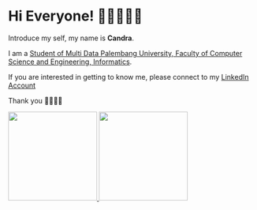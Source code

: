 # Hi Everyone! 👨🏻‍💻👋🏻

Introduce my self, my name is **Candra**.

I am a [Student of Multi Data Palembang University, Faculty of Computer Science and Engineering, Informatics](https://mdp.ac.id/).

If you are interested in getting to know me, please connect to my [LinkedIn Account](https://www.linkedin.com/in/candra1525/)

Thank you 👨🏻‍💻✨

<p align="left">
<a href="https://github.com/candracandra1525">
  <img height="180em" src="https://github-readme-stats-eight-theta.vercel.app/api?username=candracandra1525&show_icons=true&theme=algolia&include_all_commits=true&count_private=true"/>
  <img height="180em" src="https://github-readme-stats-eight-theta.vercel.app/api/top-langs/?username=candracandra1525&layout=compact&langs_count=8&theme=algolia"/>
</a>
</p>

<!--
**candra1525/candra1525** is a ✨ _special_ ✨ repository because its `README.md` (this file) appears on your GitHub profile.

Here are some ideas to get you started:

- 🔭 I’m currently working on ...
- 🌱 I’m currently learning ...
- 👯 I’m looking to collaborate on ...
- 🤔 I’m looking for help with ...
- 💬 Ask me about ...
- 📫 How to reach me: ...
- 😄 Pronouns: ...
- ⚡ Fun fact: ...
-->


<!--
**candracandra1525/candracandra1525** is a ✨ _special_ ✨ repository because its `README.md` (this file) appears on your GitHub profile.

Here are some ideas to get you started:

- 🔭 I’m currently working on ...
- 🌱 I’m currently learning ...
- 👯 I’m looking to collaborate on ...
- 🤔 I’m looking for help with ...
- 💬 Ask me about ...
- 📫 How to reach me: ...
- 😄 Pronouns: ...
- ⚡ Fun fact: ...
-->
